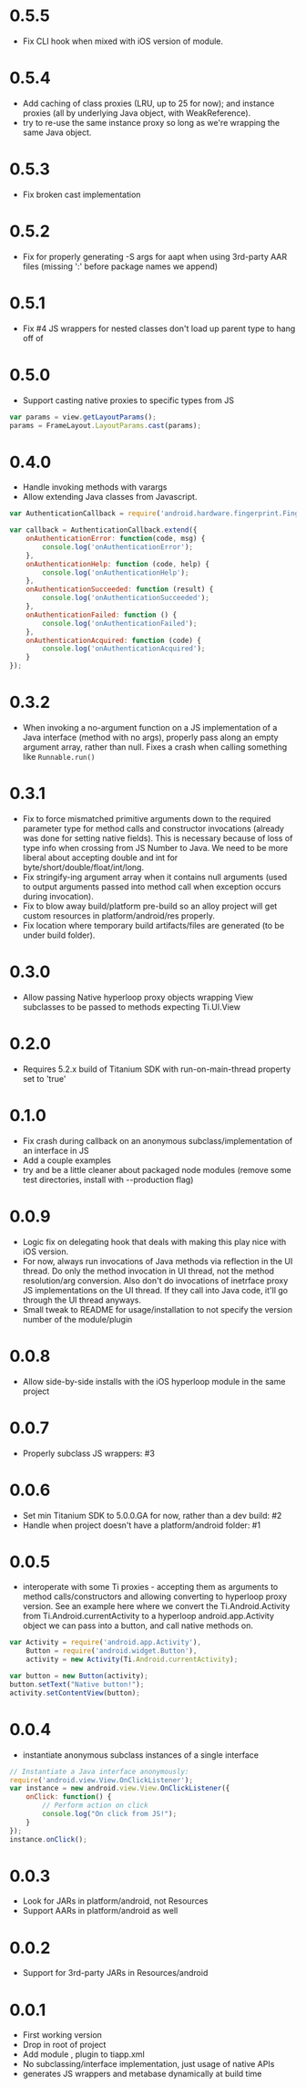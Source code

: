 0.5.5
=========
- Fix CLI hook when mixed with iOS version of module.

0.5.4
=========
- Add caching of class proxies (LRU, up to 25 for now); and instance proxies (all by underlying Java object, with WeakReference).
- try to re-use the same instance proxy so long as we're wrapping the same Java object.

0.5.3
=========
- Fix broken cast implementation

0.5.2
=========
- Fix for properly generating -S args for aapt when using 3rd-party AAR files (missing ':' before package names we append)

0.5.1
=========
- Fix #4 JS wrappers for nested classes don't load up parent type to hang off of

0.5.0
=========
- Support casting native proxies to specific types from JS
```javascript
var params = view.getLayoutParams();
params = FrameLayout.LayoutParams.cast(params);
```

0.4.0
=========
- Handle invoking methods with varargs
- Allow extending Java classes from Javascript.
```javascript
var AuthenticationCallback = require('android.hardware.fingerprint.FingerprintManager.AuthenticationCallback');

var callback = AuthenticationCallback.extend({
	onAuthenticationError: function(code, msg) {
		console.log('onAuthenticationError');
	},
	onAuthenticationHelp: function (code, help) {
		console.log('onAuthenticationHelp');
	},
	onAuthenticationSucceeded: function (result) {
		console.log('onAuthenticationSucceeded');
	},
	onAuthenticationFailed: function () {
		console.log('onAuthenticationFailed');
	},
	onAuthenticationAcquired: function (code) {
		console.log('onAuthenticationAcquired');
	}
});
```

0.3.2
=========
- When invoking a no-argument function on a JS implementation of a Java interface (method with no args), properly pass along an empty argument array, rather than null. Fixes a crash when calling something like `Runnable.run()`

0.3.1
=========
- Fix to force mismatched primitive arguments down to the required parameter type for method calls and constructor invocations (already was done for setting native fields). This is necessary because of loss of type info when crossing from JS Number to Java. We need to be more liberal about accepting double and int for byte/short/double/float/int/long.
- Fix stringify-ing argument array when it contains null arguments (used to output arguments passed into method call when exception occurs during invocation).
- Fix to blow away build/platform pre-build so an alloy project will get custom resources in platform/android/res properly.
- Fix location where temporary build artifacts/files are generated (to be under build folder).

0.3.0
=========
- Allow passing Native hyperloop proxy objects wrapping View subclasses to be passed to methods expecting Ti.UI.View

0.2.0
=========
- Requires 5.2.x build of Titanium SDK with run-on-main-thread property set to 'true'

0.1.0
=========
- Fix crash during callback on an anonymous subclass/implementation of an interface in JS
- Add a couple examples
- try and be a little cleaner about packaged node modules (remove some test directories, install with --production flag)

0.0.9
=========
- Logic fix on delegating hook that deals with making this play nice with iOS version.
- For now, always run invocations of Java methods via reflection in the UI thread. Do only the method invocation in UI thread, not the method resolution/arg conversion. Also don't do invocations of inetrface proxy JS implementations on the UI thread. If they call into Java code, it'll go through the UI thread anyways.
- Small tweak to README for usage/installation to not specify the version number of the module/plugin

0.0.8
=========
- Allow side-by-side installs with the iOS hyperloop module in the same project

0.0.7
=========
- Properly subclass JS wrappers: #3

0.0.6
=========
- Set min Titanium SDK to 5.0.0.GA for now, rather than a dev build: #2
- Handle when project doesn't have a platform/android folder: #1

0.0.5
=========
- interoperate with some Ti proxies - accepting them as arguments to method calls/constructors and allowing converting to hyperloop proxy version.
See an example here where we convert the Ti.Android.Activity from Ti.Android.currentActivity to a hyperloop android.app.Activity object we can pass into a button, and call native methods on.
```javascript
var Activity = require('android.app.Activity'),
	Button = require('android.widget.Button'),
	activity = new Activity(Ti.Android.currentActivity);

var button = new Button(activity);
button.setText("Native button!");
activity.setContentView(button);
```

0.0.4
=========
- instantiate anonymous subclass instances of a single interface
```javascript
// Instantiate a Java interface anonymously:
require('android.view.View.OnClickListener');
var instance = new android.view.View.OnClickListener({
    onClick: function() {
        // Perform action on click
        console.log("On click from JS!");
    }
});
instance.onClick();
```


0.0.3
=========
- Look for JARs in platform/android, not Resources
- Support AARs in platform/android as well


0.0.2
=========
- Support for 3rd-party JARs in Resources/android


0.0.1
=========
- First working version
- Drop in root of project
- Add module , plugin to tiapp.xml
- No subclassing/interface implementation, just usage of native APIs
- generates JS wrappers and metabase dynamically at build time
